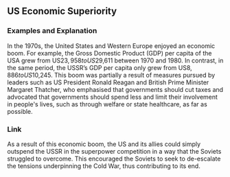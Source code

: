 ## US Economic Superiority

### Examples and Explanation

In the 1970s, the United States and Western Europe enjoyed an economic boom. For example, the Gross Domestic Product (GDP) per capita of the USA grew from US$23,958 to US$29,611 between 1970 and 1980. In contrast, in the same period, the USSR’s GDP per capita only grew from US$8,886 to US$10,245. This boom was partially a result of measures pursued by leaders such as US President Ronald Reagan and British Prime Minister Margaret Thatcher, who emphasised that governments should cut taxes and advocated that governments should spend less and limit their involvement in people's lives, such as through welfare or state healthcare, as far as possible. 

### Link

As a result of this economic boom, the US and its allies could simply outspend the USSR in the superpower competition in a way that the Soviets struggled to overcome. This encouraged the Soviets to seek to de-escalate the tensions underpinning the Cold War, thus contributing to its end.

